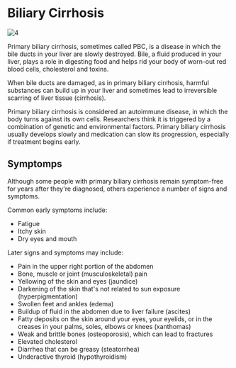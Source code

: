# Biliary Cirrhosis

![4](static/expanded/dnt/image/0004.png)

Primary biliary cirrhosis, sometimes called PBC, is a disease in which the bile ducts in your liver are slowly destroyed. Bile, a fluid produced in your liver, plays a role in digesting food and helps rid your body of worn-out red blood cells, cholesterol and toxins.

When bile ducts are damaged, as in primary biliary cirrhosis, harmful substances can build up in your liver and sometimes lead to irreversible scarring of liver tissue (cirrhosis).

Primary biliary cirrhosis is considered an autoimmune disease, in which the body turns against its own cells. Researchers think it is triggered by a combination of genetic and environmental factors. Primary biliary cirrhosis usually develops slowly and medication can slow its progression, especially if treatment begins early.

## Symptomps

Although some people with primary biliary cirrhosis remain symptom-free for years after they're diagnosed, others experience a number of signs and symptoms.

Common early symptoms include:

+ Fatigue
+ Itchy skin
+ Dry eyes and mouth

Later signs and symptoms may include:

+ Pain in the upper right portion of the abdomen
+ Bone, muscle or joint (musculoskeletal) pain
+ Yellowing of the skin and eyes (jaundice)
+ Darkening of the skin that's not related to sun exposure (hyperpigmentation)
+ Swollen feet and ankles (edema)
+ Buildup of fluid in the abdomen due to liver failure (ascites)
+ Fatty deposits on the skin around your eyes, your eyelids, or in the creases in your palms, soles, elbows or knees (xanthomas)
+ Weak and brittle bones (osteoporosis), which can lead to fractures
+ Elevated cholesterol
+ Diarrhea that can be greasy (steatorrhea)
+ Underactive thyroid (hypothyroidism)
